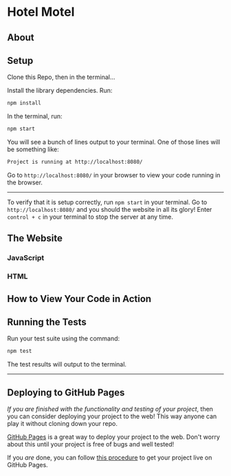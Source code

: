 # Hotel Motel

## About

## Setup

Clone this Repo, then in the terminal...

Install the library dependencies. Run:

```bash
npm install
```
In the terminal, run:

```bash
npm start
```

You will see a bunch of lines output to your terminal. One of those lines will be something like:

```bash
Project is running at http://localhost:8080/
```

Go to `http://localhost:8080/` in your browser to view your code running in the browser.

---


To verify that it is setup correctly, run `npm start` in your terminal. Go to `http://localhost:8080/` and you should the website in all its glory! Enter `control + c` in your terminal to stop the server at any time.

## The Website

### JavaScript

### HTML

## How to View Your Code in Action

## Running the Tests

Run your test suite using the command:

```bash
npm test
```

The test results will output to the terminal.

---

## Deploying to GitHub Pages

_If you are finished with the functionality and testing of your project_, then you can consider deploying your project to the web! This way anyone can play it without cloning down your repo.

[GitHub Pages](https://pages.github.com/) is a great way to deploy your project to the web. Don't worry about this until your project is free of bugs and well tested!

If you _are_ done, you can follow [this procedure](./gh-pages-procedure.md) to get your project live on GitHub Pages.
